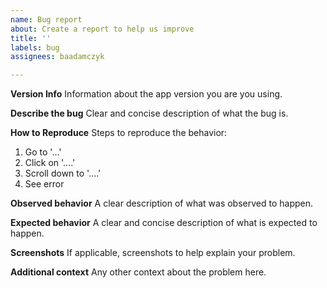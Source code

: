 ```yaml
---
name: Bug report
about: Create a report to help us improve
title: ''
labels: bug
assignees: baadamczyk

---
```


**Version Info**
Information about the app version you are you using.

**Describe the bug**
Clear and concise description of what the bug is.

**How to Reproduce**
Steps to reproduce the behavior:
1. Go to '...'
2. Click on '....'
3. Scroll down to '....'
4. See error

**Observed behavior**
A clear description of what was observed to happen.

**Expected behavior**
A clear and concise description of what is expected to happen.

**Screenshots**
If applicable, screenshots to help explain your problem.

**Additional context**
Any other context about the problem here.
